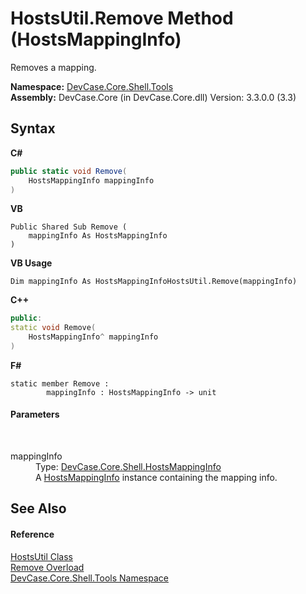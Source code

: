 # HostsUtil.Remove Method (HostsMappingInfo)
 

Removes a mapping.

**Namespace:**&nbsp;<a href="N_DevCase_Core_Shell_Tools">DevCase.Core.Shell.Tools</a><br />**Assembly:**&nbsp;DevCase.Core (in DevCase.Core.dll) Version: 3.3.0.0 (3.3)

## Syntax

**C#**<br />
``` C#
public static void Remove(
	HostsMappingInfo mappingInfo
)
```

**VB**<br />
``` VB
Public Shared Sub Remove ( 
	mappingInfo As HostsMappingInfo
)
```

**VB Usage**<br />
``` VB Usage
Dim mappingInfo As HostsMappingInfoHostsUtil.Remove(mappingInfo)
```

**C++**<br />
``` C++
public:
static void Remove(
	HostsMappingInfo^ mappingInfo
)
```

**F#**<br />
``` F#
static member Remove : 
        mappingInfo : HostsMappingInfo -> unit 

```


#### Parameters
&nbsp;<dl><dt>mappingInfo</dt><dd>Type: <a href="T_DevCase_Core_Shell_HostsMappingInfo">DevCase.Core.Shell.HostsMappingInfo</a><br />A <a href="T_DevCase_Core_Shell_HostsMappingInfo">HostsMappingInfo</a> instance containing the mapping info.</dd></dl>

## See Also


#### Reference
<a href="T_DevCase_Core_Shell_Tools_HostsUtil">HostsUtil Class</a><br /><a href="Overload_DevCase_Core_Shell_Tools_HostsUtil_Remove">Remove Overload</a><br /><a href="N_DevCase_Core_Shell_Tools">DevCase.Core.Shell.Tools Namespace</a><br />